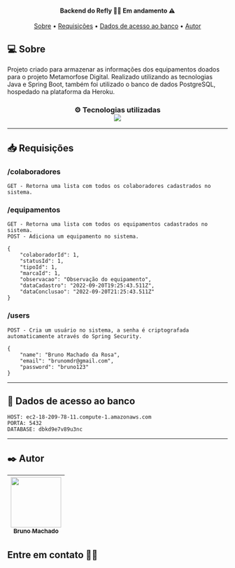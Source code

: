 <h4 align="center"> 
Backend do Refly 👨‍💻 Em andamento ⚠️
</h4>

<p align="center">
 <a href="#-sobre">Sobre</a> •
 <a href="#-requisicoes">Requisições</a> •
 <a href="#-dados-de-acesso-ao-banco">Dados de acesso ao banco</a> •
 <a href="#%EF%B8%8F-autor">Autor</a>
</p>

## 💻 Sobre

Projeto criado para armazenar as informações dos equipamentos doados para o projeto Metamorfose Digital.
Realizado utilizando as tecnologias Java e Spring Boot, também foi utilizado o banco de dados PostgreSQL, hospedado na plataforma da Heroku.

<h3 align="center">
⚙️ Tecnologias utilizadas

<br>
<img src="https://skillicons.dev/icons?i=java,spring,postgres,heroku"/>
</h3>

---

## 📥 Requisições

<h3>/colaboradores</h3>

`GET - Retorna uma lista com todos os colaboradores cadastrados no sistema.`

<h3>/equipamentos</h3>

`GET - Retorna uma lista com todos os equipamentos cadastrados no sistema.` <br>
`POST - Adiciona um equipamento no sistema.`

```
{
    "colaboradorId": 1,
    "statusId": 1,
    "tipoId": 1,
    "marcaId": 1,
    "observacao": "Observação do equipamento",
    "dataCadastro": "2022-09-20T19:25:43.511Z",
    "dataConclusao": "2022-09-20T21:25:43.511Z"
}
```

<h3>/users</h3>

`POST - Cria um usuário no sistema, a senha é criptografada automaticamente através do Spring Security.`

```
{
    "name": "Bruno Machado da Rosa",
    "email": "brunomdr@gmail.com",
    "password": "bruno123"
}
```
---

## 🔐 Dados de acesso ao banco

```
HOST: ec2-18-209-78-11.compute-1.amazonaws.com
PORTA: 5432
DATABASE: dbkd9e7v89u3nc
```

---

## ✒️ Autor

| [<img src="https://avatars.githubusercontent.com/u/75590326?v=4" width=115 > <br> <sub> Bruno Machado </sub>](https://github.com/brunomdrrosa) |
| :--------------------------------------------------------------------------------------------------------------------------------------------: |

<h2 >Entre em contato 🤙🏽</h2>

<div align="center">
<a href="https://linkedin.com/in/bruno-machado-da-rosa/" target="_blank"><img src="https://img.shields.io/badge/Bruno Machado da Rosa-0077B5?style=for-the-badge&logo=linkedin&logoColor=white" alt=""></a>
<a href="mailto:brunomdr46@gmail.com" target="_blank"><img src="https://img.shields.io/badge/brunomdr46@gmail.com-D14836?style=for-the-badge&logo=gmail&logoColor=white" alt=""></a>
</div>
